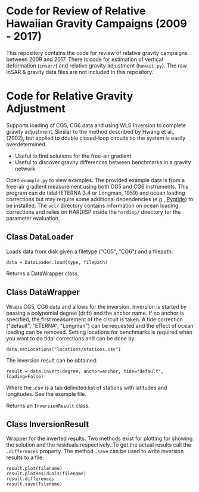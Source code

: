 # Code for Review of Relative Hawaiian Gravity Campaigns (2009 - 2017)

This repository contains the code for review of relative gravity campaigns between 2009 and 2017. There is code for estimation of vertical deformation (`insar/`) and relative gravity adjustment (`hawaii.py`). The raw InSAR & gravity data files are not included in this repository.

# Code for Relative Gravity Adjustment

Supports loading of CG5, CG6 data and using WLS Inversion to complete gravity adjustment. Similar to the method described by Hwang et al., (2002), but applied to double closed-loop circuits so the system is easily overdetermined.

* Useful to find solutions for the free-air gradient
* Useful to discover gravity differences between benchmarks in a gravity network

Open `example.py` to view examples. The provided example data is from a free-air gradient measurement using both CG5 and CG6 instruments. This program can do tidal (ETERNA 3.4 or Longman, 1959) and ocean loading corrections but may require some additional dependencies (e.g., [Pygtide](https://github.com/hydrogeoscience/pygtide)) to be installed. The `ocl/` directory contains information on ocean loading corrections and relies on HARDISP inside the `hardisp/` directory for the parameter evaluation.

## Class DataLoader

Loads data from disk given a filetype ("CG5", "CG6") and a filepath:

    data = DataLoader.load(type, filepath)

Returns a DataWrapper class.

## Class DataWrapper

Wraps CG5, CG6 data and allows for the inversion. Inversion is started by passing a polynomial degree (drift) and the anchor name. If no anchor is specified, the first measurement of the circuit is taken. A tide correction ("default", "ETERNA", "Longman") can be requested and the effect of ocean loading can be removed. Setting locations for benchmarks is required when you want to do tidal corrections and can be done by:

    data.setLocations("locations/stations.csv")

The inversion result can be obtained:

    result = data.invert(degree, anchor=anchor, tide="default", loading=False)

Where the .csv is a tab delimited list of stations with latitudes and longitudes. See the example file.

Returns an `InversionResult` class.

## Class InversionResult

Wrapper for the inverted results. Two methods exist for plotting for showing the solution and the residuals respectively. To get the actual results call the `.differences` property. The method `.save` can be used to write inversion results to a file.

    result.plot(filename)
    result.plotResiduals(filename)
    result.differences
    result.save(filename)
